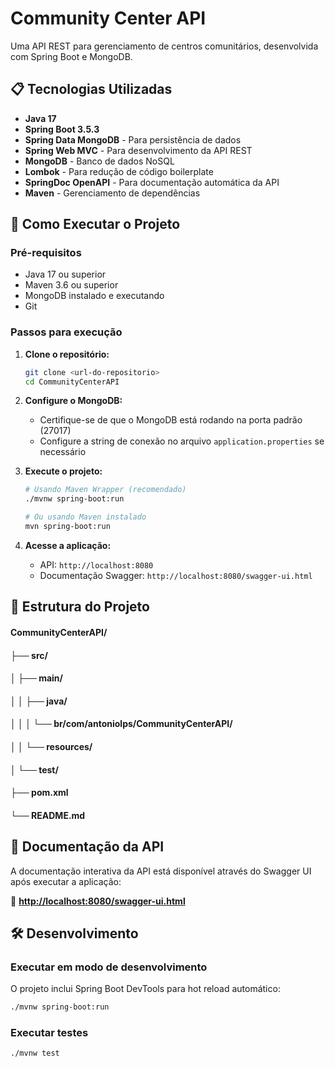 # Community Center API

Uma API REST para gerenciamento de centros comunitários, desenvolvida com Spring Boot e MongoDB.

## 📋 Tecnologias Utilizadas

- **Java 17**
- **Spring Boot 3.5.3**
- **Spring Data MongoDB** - Para persistência de dados
- **Spring Web MVC** - Para desenvolvimento da API REST
- **MongoDB** - Banco de dados NoSQL
- **Lombok** - Para redução de código boilerplate
- **SpringDoc OpenAPI** - Para documentação automática da API
- **Maven** - Gerenciamento de dependências

## 🚀 Como Executar o Projeto

### Pré-requisitos

- Java 17 ou superior
- Maven 3.6 ou superior
- MongoDB instalado e executando
- Git

### Passos para execução

1. **Clone o repositório:**
   ```bash
   git clone <url-do-repositorio>
   cd CommunityCenterAPI
   ```

2. **Configure o MongoDB:**
   - Certifique-se de que o MongoDB está rodando na porta padrão (27017)
   - Configure a string de conexão no arquivo `application.properties` se necessário

3. **Execute o projeto:**
   ```bash
   # Usando Maven Wrapper (recomendado)
   ./mvnw spring-boot:run
   
   # Ou usando Maven instalado
   mvn spring-boot:run
   ```

4. **Acesse a aplicação:**
   - API: `http://localhost:8080`
   - Documentação Swagger: `http://localhost:8080/swagger-ui.html`

## 📁 Estrutura do Projeto
#### CommunityCenterAPI/
#### ├── src/
#### │ ├── main/
#### │ │ ├── java/
#### │ │ │ └── br/com/antoniolps/CommunityCenterAPI/
#### │ │ └── resources/
#### │ └── test/
#### ├── pom.xml
#### └── README.md

## 📖 Documentação da API

A documentação interativa da API está disponível através do Swagger UI após executar a aplicação:

🔗 **[http://localhost:8080/swagger-ui.html](http://localhost:8080/swagger-ui.html)**

## 🛠️ Desenvolvimento

### Executar em modo de desenvolvimento

O projeto inclui Spring Boot DevTools para hot reload automático:
```bash 
./mvnw spring-boot:run
```

### Executar testes

```bash
./mvnw test
```